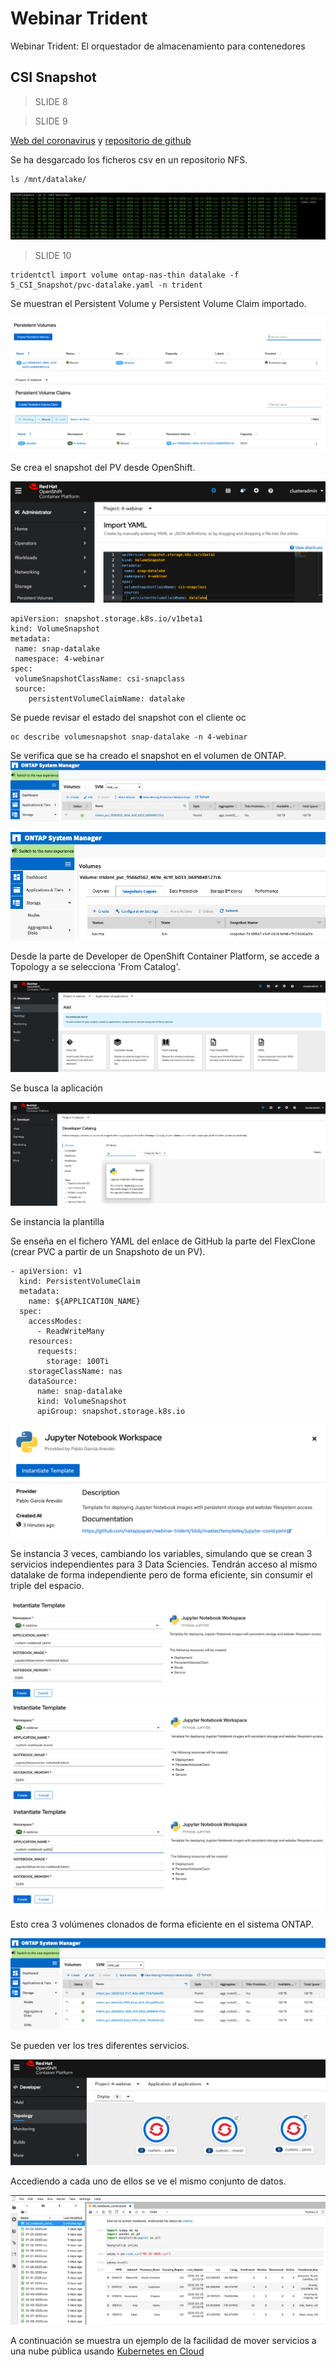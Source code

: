 # Webinar Trident
Webinar Trident: El orquestador de almacenamiento para contenedores

## CSI Snapshot

>  SLIDE 8
 
>  SLIDE 9

[Web del coronavirus](https://www.arcgis.com/apps/opsdashboard/index.html#/bda7594740fd40299423467b48e9ecf6) y [repositorio de github](https://github.com/CSSEGISandData/COVID-19.git)


Se ha desgarcado los ficheros csv en un repositorio NFS.

```shell
ls /mnt/datalake/
```

<img src="images/csv_files.png">

>  SLIDE 10

```shell
tridentctl import volume ontap-nas-thin datalake -f 5_CSI_Snapshot/pvc-datalake.yaml -n trident
```

Se muestran el Persistent Volume y Persistent Volume Claim importado.

<img src="images/pv_imported.png">

<img src="images/pvc_imported.png">

Se crea el snapshot del PV desde OpenShift.

<img src="images/snapshot_yaml.png">

```shell
apiVersion: snapshot.storage.k8s.io/v1beta1
kind: VolumeSnapshot
metadata:
 name: snap-datalake
 namespace: 4-webinar
spec:
 volumeSnapshotClassName: csi-snapclass
 source:
    persistentVolumeClaimName: datalake
```

Se puede revisar el estado del snapshot con el cliente oc

```shell
oc describe volumesnapshot snap-datalake -n 4-webinar
```

Se verifica que se ha creado el snapshot en el volumen de ONTAP.
<img src="images/volume_on_ontap.png">

<img src="images/snapshot.png">

Desde la parte de Developer de OpenShift Container Platform, se accede a Topology a se selecciona 'From Catalog'.

<img src="images/create_app_for_data1.png">

Se busca la aplicación

<img src="images/create_app_for_data2.png">

Se instancia la plantilla


Se enseña en el fichero YAML del enlace de GitHub la parte del FlexClone (crear PVC a partir de un Snapshoto de un PV).

```shell
- apiVersion: v1
  kind: PersistentVolumeClaim
  metadata:
    name: ${APPLICATION_NAME}
  spec:
    accessModes:
      - ReadWriteMany
    resources:
      requests:
        storage: 100Ti
    storageClassName: nas
    dataSource:
      name: snap-datalake
      kind: VolumeSnapshot
      apiGroup: snapshot.storage.k8s.io
```

<img src="images/create_app_for_data3.png">

Se instancia 3 veces, cambiando los variables, simulando que se crean 3 servicios independientes para 3 Data Sciencies. Tendrán acceso al mismo datalake de forma independiente pero de forma eficiente, sin consumir el triple del espacio.

<img src="images/create_app_for_data4.png">

<img src="images/create_app_for_data5.png">

<img src="images/create_app_for_data6.png">

Esto crea 3 volúmenes clonados de forma eficiente en el sistema ONTAP.

<img src="images/create_app_for_data7.png">

Se pueden ver los tres diferentes servicios.

<img src="images/create_app_for_data8.png">

Accediendo a cada uno de ellos se ve el mismo conjunto de datos.

<img src="images/create_app_for_data9.png">


A continuación se muestra un ejemplo de la facilidad de mover servicios a una nube pública usando [Kubernetes en Cloud](../6_K8s_on_cloud/k8s_on_cloud.md)